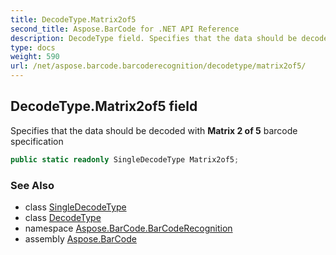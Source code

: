 ```yaml
---
title: DecodeType.Matrix2of5
second_title: Aspose.BarCode for .NET API Reference
description: DecodeType field. Specifies that the data should be decoded with Matrix 2 of 5 barcode specification
type: docs
weight: 590
url: /net/aspose.barcode.barcoderecognition/decodetype/matrix2of5/
---
```

## DecodeType.Matrix2of5 field

Specifies that the data should be decoded with **Matrix 2 of 5** barcode specification

```csharp
public static readonly SingleDecodeType Matrix2of5;
```

### See Also

* class [SingleDecodeType](../../singledecodetype/)
* class [DecodeType](../)
* namespace [Aspose.BarCode.BarCodeRecognition](../../decodetype/)
* assembly [Aspose.BarCode](../../../)


